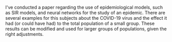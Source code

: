I've conducted a paper regarding the use of epidemiological models, such as SIR models, and neural networks for the study of an epidemic. There are several examples for this subjects about the 
COVID-19 virus and the effect it had (or could have had) to the total population of a small group. These results can be modified and used for larger groups of populations, given the right adjustments.
